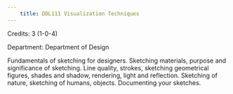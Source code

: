 ```yaml
---
    title: DDL111 Visualization Techniques
---
```

Credits: 3 (1-0-4)

Department: Department of Design

Fundamentals of sketching for designers. Sketching materials, purpose and significance of sketching. Line quality, strokes, sketching geometrical figures, shades and shadow, rendering, light and reflection. Sketching of nature, sketching of humans, objects. Documenting your sketches.